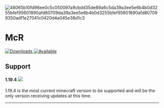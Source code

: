 ![48065b10fd96ee0c5c050097a9cbdd35de89a6c5da39a3ee5e6b4b0d3255bfef95601890afd80709da39a3ee5e6b4b0d3255bfef95601890afd807099350adf1e27041c0420d4a045e38d1c3](https://user-images.githubusercontent.com/14338762/235557454-f5191754-a4e1-40f9-892e-cbf0b2ca62c5.png)


# McR
[![Downloads](http://cf.way2muchnoise.eu/full_mcr_downloads.svg)  ![Available](http://cf.way2muchnoise.eu/versions/mcr.svg)](https://minecraft.curseforge.com/projects/mcr)

## Support

#### 1.19.4 ![](https://img.shields.io/badge/Status-Fully%20supported-green.svg)

1.19.4 is the most current minecraft version to be supported and will be the only version receiving updates at this time.

***

